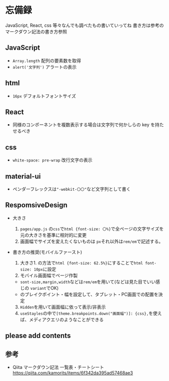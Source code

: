 # 忘備録

JavaScript, React, css 等々なんでも調べたもの書いていってね
書き方は参考のマークダウン記法の書き方参照

## JavaScript

- `Array.length` 配列の要素数を取得
- `alert('文字列')` アラートの表示

## html
- `16px` デフォルトフォントサイズ

## React
- 同様のコンポーネントを複数表示する場合は文字列で何かしらの key を持たせるべき

## css

- `white-space: pre-wrap` 改行文字の表示

## material-ui
-  ペンダーフレックスは`"-webkit-〇〇"`など文字列として書く

## RespomsiveDesign
* 大きさ
  1. `pages/app.js` の`css`で`html {font-size: 〇%}`で全ページの文字サイズを元の大きさを基準に相対的に変更
  2. 画面幅でサイズを変えたくないものは `px`それ以外は`rem/em`で記述する。

* 書き方の推奨(モバイルファースト)
  1. 大きさ1. の方法で`html {font-size: 62.5%}`にすることで`html font-size: 10px`に設定
  2. モバイル画面幅でページ作製
    - `sont-size,margin,width`などは`rem/em`を用いて(<Thypography>などは見た目でいい感じの  `variant`でOK)
    - <Grid>のブレイクポイント・幅を設定して、タブレット・PC画面での配置を決定
  3. `Hidden`を用いて画面幅に依って表示/非表示
  4. `useStayles`の中で`[theme.breakpoints.down("画面幅")]: {css},`を使えば、メディアクエリのようなことができる



## please add contents

## 参考

- Qiita マークダウン記法 一覧表・チートシート https://qiita.com/kamorits/items/6f342da395ad57468ae3
